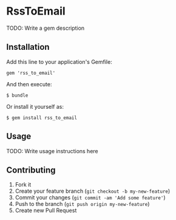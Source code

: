 # RssToEmail

TODO: Write a gem description

## Installation

Add this line to your application's Gemfile:

    gem 'rss_to_email'

And then execute:

    $ bundle

Or install it yourself as:

    $ gem install rss_to_email

## Usage

TODO: Write usage instructions here

## Contributing

1. Fork it
2. Create your feature branch (`git checkout -b my-new-feature`)
3. Commit your changes (`git commit -am 'Add some feature'`)
4. Push to the branch (`git push origin my-new-feature`)
5. Create new Pull Request
